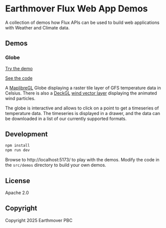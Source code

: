# Earthmover Flux Web App Demos

A collection of demos how Flux APIs can be used to build web applications with Weather and Climate data.

## Demos

### Globe

[Try the demo](https://flux-web-demo.vercel.app/gfs-globe)

[See the code](https://github.com/earth-mover/flux-web-demo/blob/main/src/demos/globe.tsx)

A [MaplibreGL](https://maplibre.org/) Globe displaying a raster tile layer of GFS temperature data in Celsius. There is also a [DeckGL](https://deck.gl/) [wind vector layer](https://github.com/weatherlayers/weatherlayers-gl) displaying the animated wind particles.

The globe is interactive and allows to click on a point to get a timeseries of temperature data. The timeseries is displayed in a drawer, and the data can be downloaded in a list of our currently supported formats.

## Development

```bash
npm install
npm run dev
```

Browse to http://localhost:5173/ to play with the demos. Modify the code in the `src/demos` directory to build your own demos.


## License

Apache 2.0

## Copyright

Copyright 2025 Earthmover PBC
